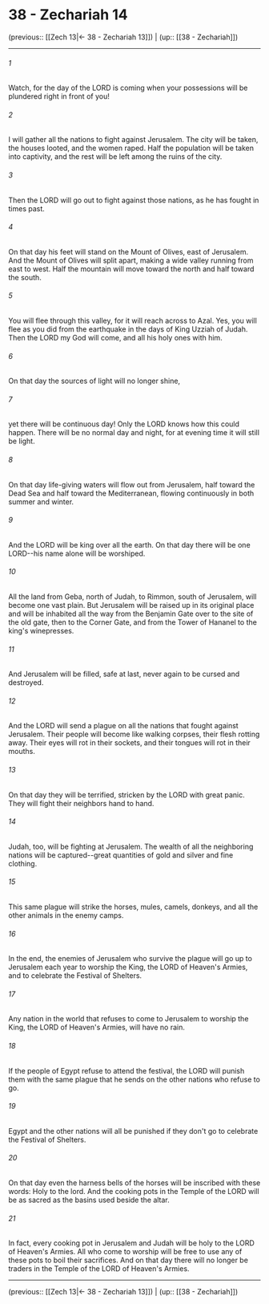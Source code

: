 # 38 - Zechariah 14

(previous:: [[Zech 13|← 38 - Zechariah 13]]) | (up:: [[38 - Zechariah]])

***


###### 1 
Watch, for the day of the LORD is coming when your possessions will be plundered right in front of you! 

###### 2 
I will gather all the nations to fight against Jerusalem. The city will be taken, the houses looted, and the women raped. Half the population will be taken into captivity, and the rest will be left among the ruins of the city. 

###### 3 
Then the LORD will go out to fight against those nations, as he has fought in times past. 

###### 4 
On that day his feet will stand on the Mount of Olives, east of Jerusalem. And the Mount of Olives will split apart, making a wide valley running from east to west. Half the mountain will move toward the north and half toward the south. 

###### 5 
You will flee through this valley, for it will reach across to Azal. Yes, you will flee as you did from the earthquake in the days of King Uzziah of Judah. Then the LORD my God will come, and all his holy ones with him. 

###### 6 
On that day the sources of light will no longer shine, 

###### 7 
yet there will be continuous day! Only the LORD knows how this could happen. There will be no normal day and night, for at evening time it will still be light. 

###### 8 
On that day life-giving waters will flow out from Jerusalem, half toward the Dead Sea and half toward the Mediterranean, flowing continuously in both summer and winter. 

###### 9 
And the LORD will be king over all the earth. On that day there will be one LORD--his name alone will be worshiped. 

###### 10 
All the land from Geba, north of Judah, to Rimmon, south of Jerusalem, will become one vast plain. But Jerusalem will be raised up in its original place and will be inhabited all the way from the Benjamin Gate over to the site of the old gate, then to the Corner Gate, and from the Tower of Hananel to the king's winepresses. 

###### 11 
And Jerusalem will be filled, safe at last, never again to be cursed and destroyed. 

###### 12 
And the LORD will send a plague on all the nations that fought against Jerusalem. Their people will become like walking corpses, their flesh rotting away. Their eyes will rot in their sockets, and their tongues will rot in their mouths. 

###### 13 
On that day they will be terrified, stricken by the LORD with great panic. They will fight their neighbors hand to hand. 

###### 14 
Judah, too, will be fighting at Jerusalem. The wealth of all the neighboring nations will be captured--great quantities of gold and silver and fine clothing. 

###### 15 
This same plague will strike the horses, mules, camels, donkeys, and all the other animals in the enemy camps. 

###### 16 
In the end, the enemies of Jerusalem who survive the plague will go up to Jerusalem each year to worship the King, the LORD of Heaven's Armies, and to celebrate the Festival of Shelters. 

###### 17 
Any nation in the world that refuses to come to Jerusalem to worship the King, the LORD of Heaven's Armies, will have no rain. 

###### 18 
If the people of Egypt refuse to attend the festival, the LORD will punish them with the same plague that he sends on the other nations who refuse to go. 

###### 19 
Egypt and the other nations will all be punished if they don't go to celebrate the Festival of Shelters. 

###### 20 
On that day even the harness bells of the horses will be inscribed with these words: Holy to the lord. And the cooking pots in the Temple of the LORD will be as sacred as the basins used beside the altar. 

###### 21 
In fact, every cooking pot in Jerusalem and Judah will be holy to the LORD of Heaven's Armies. All who come to worship will be free to use any of these pots to boil their sacrifices. And on that day there will no longer be traders in the Temple of the LORD of Heaven's Armies.

***

(previous:: [[Zech 13|← 38 - Zechariah 13]]) | (up:: [[38 - Zechariah]])
